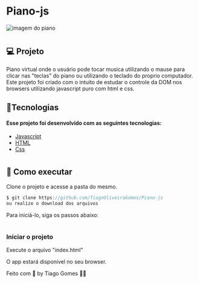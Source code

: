 # Piano-js

![imagem do piano](https://user-images.githubusercontent.com/70171892/181303118-7760f626-bce0-40a1-9a21-2e1947acb446.png)

# <h2>💻 Projeto</h2>

Piano virtual onde o usuário pode tocar musica utilizando o mause para clicar nas "teclas" do piano ou utilizando o teclado do proprio computador. Este projeto foi criado com o intuito de estudar o controle da DOM nos browsers utilizando javascript puro com html e css.

<h2>🧪Tecnologias</h2>
<h4>Esse projeto foi desenvolvido com as seguintes tecnologias: </h4>

* [Javascript](https://reactnative.dev)
* [HTML](https://www.typescriptlang.org)
* [Css](https://nativebase.io)

# <h2>🚀 Como executar</h2>
Clone o projeto e acesse a pasta do mesmo.

```javascript
$ git clone https://github.com/TiagoOliveiraGomes/Piano-js
ou realize o download dos arquivos
```
Para iniciá-lo, siga os passos abaixo:

# <h3>Iniciar o projeto</h3>
Execute o arquivo "index.html"

O app estará disponível no seu browser.

Feito com 🧡 by Tiago Gomes 👋🏻 

